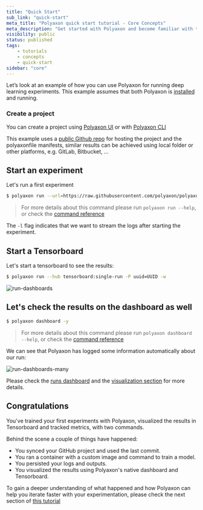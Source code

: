 ```yaml
---
title: "Quick Start"
sub_link: "quick-start"
meta_title: "Polyaxon quick start tutorial - Core Concepts"
meta_description: "Get started with Polyaxon and become familiar with the ecosystem of Polyaxon with a top-level overview and useful links to get you started."
visibility: public
status: published
tags:
    - tutorials
    - concepts
    - quick-start
sidebar: "core"
---
```


Let’s look at an example of how you can use Polyaxon for running deep learning experiments.
This example assumes that both Polyaxon is [installed](/docs/setup/) and running.

### Create a project 

You can create a project using [Polyaxon UI](/docs/management/ui/projects/) or with [Polyaxon CLI](/docs/core/cli/project/#project-create)

This example uses a [public Github repo](https://github.com/polyaxon/polyaxon-quick-start) 
for hosting the project and the polyaxonfile manifests, similar results can be achieved using local folder or other platforms, e.g. GitLab, Bitbucket, ...

## Start an experiment

Let's run a first experiment

```bash
$ polyaxon run --url=https://raw.githubusercontent.com/polyaxon/polyaxon-quick-start/master/experimentation/simple.yml -l
```

> For more details about this command please run `polyaxon run --help`, 
or check the [command reference](/docs/core/cli/run/)

The `-l` flag indicates that we want to stream the logs after starting the experiment.


## Start a Tensorboard 

Let's start a tensorboard to see the results:

```bash
$ polyaxon run --hub tensorboard:single-run -P uuid=UUID -w
```

![run-dashboards](../../../../content/images/dashboard/runs/dashboards-tensorboard.png)

## Let's check the results on the dashboard as well

```bash
$ polyaxon dashboard -y
```

> For more details about this command please run `polyaxon dashboard --help`, 
or check the [command reference](/docs/core/cli/dashboard/)

We can see that Polyaxon has logged some information automatically about our run:

 
![run-dashboards-many](../../../../content/images/dashboard/runs/dashboards-many.png)

Please check the [runs dashboard](/docs/management/runs-dashboard/) and the 
[visualization section](/docs/experimentation/visualizations/) for more details. 

## Congratulations 

You've trained your first experiments with Polyaxon, visualized the results in Tensorboard and tracked metrics, with two commands. 

Behind the scene a couple of things have happened:

 * You synced your GitHub project and used the last commit.
 * You ran a container with a custom image and command to train a model.
 * You persisted your logs and outputs.
 * You visualized the results using Polyaxon's native dashboard and Tensorboard.

To gain a deeper understanding of what happened and how Polyaxon can help you iterate faster with your experimentation,
please check the next section of [this tutorial](/docs/core/quick-start/components/)
